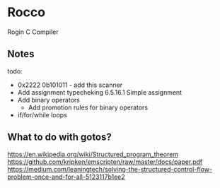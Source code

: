 # Rocco

Rogin C Compiler

## Notes

todo:

- 0x2222 0b101011 - add this scanner
- Add assignment typecheking 6.5.16.1 Simple assignment
- Add binary operators
  - Add promotion rules for binary operators
- if/for/while loops

## What to do with gotos?

https://en.wikipedia.org/wiki/Structured_program_theorem
https://github.com/kripken/emscripten/raw/master/docs/paper.pdf
https://medium.com/leaningtech/solving-the-structured-control-flow-problem-once-and-for-all-5123117b1ee2
